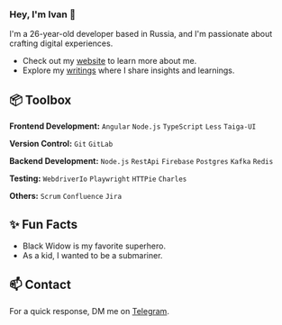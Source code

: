 ### Hey, I'm Ivan 👋  

I'm a 26-year-old developer based in Russia, and I'm passionate about crafting digital experiences. 

- Check out my [website](https://good-gis.tech/) to learn more about me.
- Explore my [writings](https://good-gis.hashnode.dev/) where I share insights and learnings.
 
## 📦 Toolbox

**Frontend Development:** `Angular` `Node.js` `TypeScript` `Less` `Taiga-UI`
 
**Version Control:** `Git` `GitLab`

**Backend Development:** `Node.js` `RestApi` `Firebase` `Postgres` `Kafka` `Redis`

**Testing:** `WebdriverIo` `Playwright` `HTTPie` `Charles`

**Others:**  `Scrum` `Confluence` `Jira`
 
## ✨ Fun Facts 

- Black Widow is my favorite superhero.
- As a kid, I wanted to be a submariner.

## 📫 Contact

 For a quick response, DM me on [Telegram](https://t.me/good_gis). 

